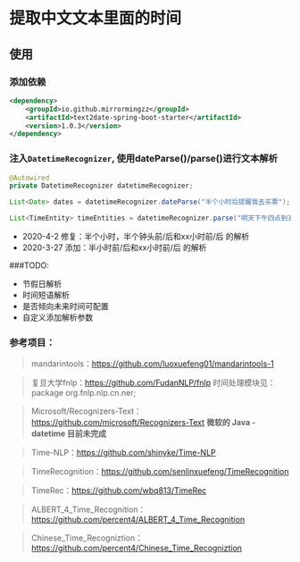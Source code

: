 # 提取中文文本里面的时间
## 使用
### 添加依赖
```xml
<dependency>
    <groupId>io.github.mirrormingzz</groupId>
    <artifactId>text2date-spring-boot-starter</artifactId>
    <version>1.0.3</version>
</dependency>
```
### 注入`DatetimeRecognizer`, 使用dateParse()/parse()进行文本解析
```java
@Autowired
private DatetimeRecognizer datetimeRecognizer;

List<Date> dates = datetimeRecognizer.dateParse("半个小时后提醒我去买票");

List<TimeEntity> timeEntities = datetimeRecognizer.parse("明天下午四点到五点去看电影");
```


- 2020-4-2 修复：半个小时，半个钟头前/后和xx小时前/后 的解析
- 2020-3-27 添加：半小时前/后和xx小时前/后 的解析

###TODO:
- 节假日解析
- 时间短语解析
- 是否倾向未来时间可配置
- 自定义添加解析参数

### 参考项目：
> mandarintools：https://github.com/luoxuefeng01/mandarintools-1

> 复旦大学fnlp：https://github.com/FudanNLP/fnlp
时间处理模块见：package org.fnlp.nlp.cn.ner;

> Microsoft/Recognizers-Text：https://github.com/microsoft/Recognizers-Text
> **微软的 Java - datetime 目前未完成**

> Time-NLP：https://github.com/shinyke/Time-NLP

> TimeRecognition：https://github.com/senlinxuefeng/TimeRecognition

> TimeRec：https://github.com/wbq813/TimeRec

> ALBERT_4_Time_Recognition：https://github.com/percent4/ALBERT_4_Time_Recognition

> Chinese_Time_Recogniztion：https://github.com/percent4/Chinese_Time_Recogniztion
